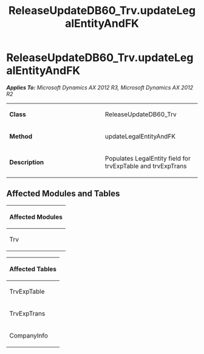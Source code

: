 ﻿---
title: ReleaseUpdateDB60_Trv.updateLegalEntityAndFK
TOCTitle: ReleaseUpdateDB60_Trv.updateLegalEntityAndFK
ms:assetid: 7025a355-eca4-3d87-eb13-f39080cf2719
ms:mtpsurl: https://msdn.microsoft.com/en-us/library/JJ685769(v=AX.60)
ms:contentKeyID: 49708969
ms.date: 05/18/2015
mtps_version: v=AX.60
---

# ReleaseUpdateDB60\_Trv.updateLegalEntityAndFK 


_**Applies To:** Microsoft Dynamics AX 2012 R3, Microsoft Dynamics AX 2012 R2_

<table>
<colgroup>
<col style="width: 50%" />
<col style="width: 50%" />
</colgroup>
<tbody>
<tr class="odd">
<td><p><strong>Class</strong></p></td>
<td><p>ReleaseUpdateDB60_Trv</p></td>
</tr>
<tr class="even">
<td><p><strong>Method</strong></p></td>
<td><p>updateLegalEntityAndFK</p></td>
</tr>
<tr class="odd">
<td><p><strong>Description</strong></p></td>
<td><p>Populates LegalEntity field for trvExpTable and trvExpTrans</p></td>
</tr>
</tbody>
</table>


## Affected Modules and Tables

<table>
<colgroup>
<col style="width: 100%" />
</colgroup>
<thead>
<tr class="header">
<th><p>Affected Modules</p></th>
</tr>
</thead>
<tbody>
<tr class="odd">
<td><p>Trv</p></td>
</tr>
</tbody>
</table>


<table>
<colgroup>
<col style="width: 100%" />
</colgroup>
<thead>
<tr class="header">
<th><p>Affected Tables</p></th>
</tr>
</thead>
<tbody>
<tr class="odd">
<td><p>TrvExpTable</p></td>
</tr>
<tr class="even">
<td><p>TrvExpTrans</p></td>
</tr>
<tr class="odd">
<td><p>CompanyInfo</p></td>
</tr>
</tbody>
</table>

  


